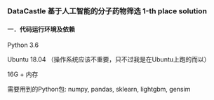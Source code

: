 ### DataCastle 基于人工智能的分子药物筛选 1-th place solution

#### 一．代码运行环境及依赖
Python 3.6 

Ubuntu 18.04 （操作系统应该不重要，只不过我是在Ubuntu上跑的而以）

16G + 内存

需要用到的Python包: numpy, pandas, sklearn, lightgbm, gensim
